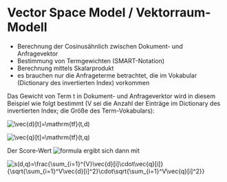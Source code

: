 # Vector Space Model / Vektorraum-Modell

* Berechnung der Cosinusähnlich zwischen Dokument- und Anfragevektor
* Bestimmung von Termgewichten (SMART-Notation)
* Berechnung mittels Skalarprodukt
* es brauchen nur die Anfrageterme betrachtet, die im Vokabular (Dictionary des invertierten Index) vorkommen

Das Gewicht von Term t in Dokument- und Anfrageverktor wird in diesem Beispiel wie folgt bestimmt (V sei die Anzahl der Einträge im Dictionary
des invertierten Index; die Größe des Term-Vokabulars):

![\vec{d}[t]=\mathrm{tf}(t,d)](https://render.githubusercontent.com/render/math?math=%5CLarge+%5Cdisplaystyle+%5Cvec%7Bd%7D%5Bt%5D%3D%5Cmathrm%7Btf%7D%28t%2Cd%29)

![\vec{q}[t]=\mathrm{tf}(t,q)](https://render.githubusercontent.com/render/math?math=%5CLarge+%5Cdisplaystyle+%5Cvec%7Bq%7D%5Bt%5D%3D%5Cmathrm%7Btf%7D%28t%2Cq%29)

Der Score-Wert ![formula](https://render.githubusercontent.com/render/math?math=s(d,q)) ergibt sich dann mit

![s(d,q)=\frac{\sum_{i=1}^{V}\vec{d}[i]\cdot\vec{q}[i]}{\sqrt{\sum_{i=1}^V\vec{d}[i]^2}\cdot\sqrt{\sum_{i=1}^V\vec{q}[i]^2}}](https://render.githubusercontent.com/render/math?math=%5CLarge+%5Cdisplaystyle+s%28d%2Cq%29%3D%5Cfrac%7B%5Csum_%7Bi%3D1%7D%5E%7BV%7D%5Cvec%7Bd%7D%5Bi%5D%5Ccdot%5Cvec%7Bq%7D%5Bi%5D%7D%7B%5Csqrt%7B%5Csum_%7Bi%3D1%7D%5EV%5Cvec%7Bd%7D%5Bi%5D%5E2%7D%5Ccdot%5Csqrt%7B%5Csum_%7Bi%3D1%7D%5EV%5Cvec%7Bq%7D%5Bi%5D%5E2%7D%7D)

